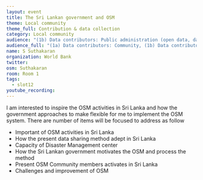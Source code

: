 ```yaml
---
layout: event
title: The Sri Lankan government and OSM
theme: Local community
theme_full: Contribution & data collection
category: Local community
audience: "(1b) Data contributors: Public administration (open data, data feedback...)"
audience_full: "(1a) Data contributors: Community, (1b) Data contributors: Public administration (open data, data feedback...), (1c) Data contributors: Companies (data feedback, driven by need of data...), (2a) Data users: Commercial, (2b) Data users: Non-profit and public service, (2c) Data users: Personal, (3a) Core OSM: OSM stack developers, (3b) Core OSM: OSMF working groups (community, licence, data...), (3c) Core OSM: OSMF board (strategy and vision)"
name: S Suthakaran
organization: World Bank
twitter:
osm: Suthakaran
room: Room 1
tags:
  - slot12
youtube_recording:
---
```

I am interested to inspire the OSM activities in Sri Lanka and how the government approaches to make flexible for me to implement the OSM system.
There are number of items will be focused to address as follow
 - Important of OSM activities in Sri Lanka
 - How the present data sharing method adept in Sri Lanka
 - Capacity of Disaster Management center
 - How the Sri Lankan government motivates the OSM and process the method
 - Present OSM Community members activates in Sri Lanka
 - Challenges and improvement of OSM


